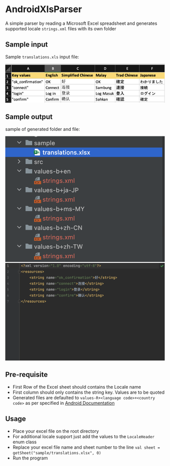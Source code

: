 # AndroidXlsParser
A simple parser by reading a Microsoft Excel spreadsheet and generates supported locale ```strings.xml``` files with its own folder

## Sample input
Sample `translations.xls` input file:

<p align="center">
  <img src="sample/translations_xls.png">
</p> 

## Sample output

sample of generated folder and file:

<p align="center">
  <img src="sample/generated_folder.png">
   <img src="sample/generated_file.png">
</p> 


## Pre-requisite
- First Row of the Excel sheet should contains the Locale name
- First column should only contains the string key. Values are to be quoted
- Generated files are defaulted to ```values-R+<language code>+<country code>``` as per specified in [Android Documentation](https://developer.android.com/training/basics/supporting-devices/languages)

## Usage
- Place your excel file on the root directory
- For additional locale support just add the values to the ```LocaleHeader``` enum class
- Replace your excel file name and sheet number to the line ```val sheet = getSheet("sample/translations.xlsx", 0)```
- Run the program
